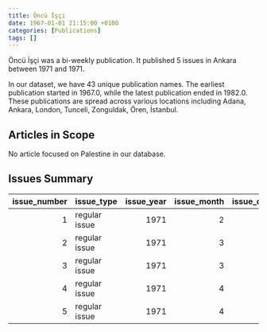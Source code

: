 ```yaml
---
title: Öncü İşçi
date: 1967-01-01 21:15:00 +0100
categories: [Publications]
tags: []
---
```


Öncü İşçi was a bi-weekly publication. It published 5 issues in Ankara between 1971 and 1971.

In our dataset, we have 43 unique publication names. The earliest publication started in 1967.0, while the latest publication ended in 1982.0. These publications are spread across various locations including Adana, Ankara, London, Tunceli, Zonguldak, Ören, İstanbul.

## Articles in Scope

No article focused on Palestine in our database.

## Issues Summary

|   issue_number | issue_type    |   issue_year |   issue_month |   issue_day |
|---------------:|:--------------|-------------:|--------------:|------------:|
|              1 | regular issue |         1971 |             2 |           5 |
|              2 | regular issue |         1971 |             3 |           5 |
|              3 | regular issue |         1971 |             3 |          20 |
|              4 | regular issue |         1971 |             4 |           5 |
|              5 | regular issue |         1971 |             4 |          20 |